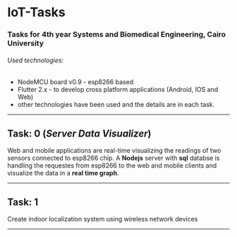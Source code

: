 # IoT-Tasks

### Tasks for 4th year Systems and Biomedical Engineering, Cairo University

###### Used technologies: 
- NodeMCU board v0.9 - esp8266 based
- Flutter 2.x - to develop cross platform applications (Android, IOS and Web)
- other technologies have been used and the details are in each task.
------------------
## Task: 0 (*Server Data Visualizer*)
Web and mobile applications are real-time visualizing the readings of two sensors connected to esp8266 chip. 
A **Nodejs** server with **sql** databse is handling the requestes from esp8266 to the web and mobile clients and visualize the data in a **real time graph**.

-----------------
## Task: 1

Create indoor localization system using wireless network devices

-----------------



